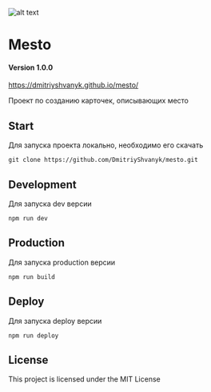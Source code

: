 ![alt text](https://dmitriyshvanyk.github.io/mesto/images/logo.svg)

# Mesto 

#### Version 1.0.0

https://dmitriyshvanyk.github.io/mesto/

Проект по созданию карточек, описывающих место


## Start

Для запуска проекта локально, необходимо его скачать

`git clone https://github.com/DmitriyShvanyk/mesto.git`


## Development

Для запуска dev версии

`npm run dev`


## Production

Для запуска production версии

`npm run build`



## Deploy

Для запуска deploy версии

`npm run deploy`


## License

This project is licensed under the MIT License